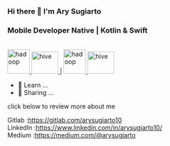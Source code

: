 ### Hi there 👋 I'm Ary Sugiarto

<h3>Mobile Developer Native | Kotlin & Swift</h3>
<br>
<a href="https://www.swift.org/" target="_blank"> <img src="https://www.vectorlogo.zone/logos/swift/swift-icon.svg" alt="hadoop" width="50" height="55"/> </a> 
<a href="https://kotlinlang.org/" target="_blank"> <img src="https://www.vectorlogo.zone/logos/kotlinlang/kotlinlang-icon.svg" alt="hive" width="60" height="50"/> </a> 
|
<a href="https://www.android.com/" target="_blank"> <img src="https://www.vectorlogo.zone/logos/android/android-official.svg" alt="hadoop" width="50" height="55"/> </a> 
<a href="https://developer.apple.com/" target="_blank"> <img src="https://www.vectorlogo.zone/logos/apple/apple-tile.svg" alt="hive" width="60" height="50"/> </a> 
<br>

- 🔭 Learn ...
- 🌱 Sharing ...


click below to review more about me

Gitlab    :https://gitlab.com/arysugiarto10 <br>
LinkedIn  :https://www.linkedin.com/in/arysugiarto10/ <br>
Medium    :https://medium.com/@arysugiarto <br>


